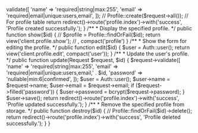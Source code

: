 <?php

namespace App\Http\Controllers\Client;

use App\Http\Controllers\Controller;
use Illuminate\Http\Request;
// use App\Models\Profile; // Uncomment if using a Profile model
use Illuminate\Support\Facades\Auth;

class ProfileController extends Controller
{
    /**
     * Display the user's profile.
     */
    public function index()
    {
        $user = Auth::user();
        return view('client.profile.index', compact('user'));
    }

    /**
     * Show the form for creating a new profile (optional).
     */
    public function create()
    {
        return view('client.profile.create');
    }

    /**
     * Store a newly created profile in storage.
     */
    public function store(Request $request)
    {
        $request->validate([
            'name'  => 'required|string|max:255',
            'email' => 'required|email|unique:users,email',
        ]);

        // Profile::create($request->all()); // For profile table

        return redirect()->route('profile.index')->with('success', 'Profile created successfully.');
    }

    /**
     * Display the specified profile.
     */
    public function show($id)
    {
        // $profile = Profile::findOrFail($id);
        return view('client.profile.show'); // , compact('profile')
    }

    /**
     * Show the form for editing the profile.
     */
    public function edit($id)
    {
        $user = Auth::user();

        return view('client.profile.edit', compact('user'));
    }

    /**
     * Update the user's profile.
     */
    public function update(Request $request, $id)
    {
        $request->validate([
            'name'  => 'required|string|max:255',
            'email' => 'required|email|unique:users,email,' . $id,
            'password' => 'nullable|min:6|confirmed',
        ]);

        $user = Auth::user();
        $user->name = $request->name;
        $user->email = $request->email;

        if ($request->filled('password')) {
            $user->password = bcrypt($request->password);
        }

        $user->save();

        return redirect()->route('profile.index')->with('success', 'Profile updated successfully.');
    }

    /**
     * Remove the specified profile from storage.
     */
    public function destroy($id)
    {
        // Profile::findOrFail($id)->delete();
        return redirect()->route('profile.index')->with('success', 'Profile deleted successfully.');
    }
}
